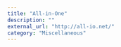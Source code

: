 ```yaml
---
title: "All-in-One"
description: ""
external_url: "http://all-io.net/"
category: "Miscellaneous"
---
```

